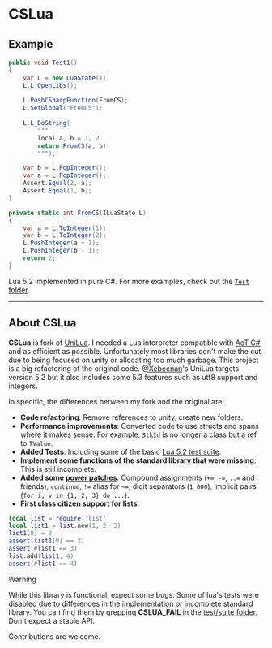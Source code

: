 # CSLua

## Example

```cs
public void Test1()
{
    var L = new LuaState();
    L.L_OpenLibs();
    
    L.PushCSharpFunction(FromCS);
    L.SetGlobal("FromCS");
    
    L.L_DoString(
        """
        local a, b = 1, 2
        return FromCS(a, b);
        """);

    var b = L.PopInteger();
    var a = L.PopInteger();
    Assert.Equal(2, a);
    Assert.Equal(1, b);
}

private static int FromCS(ILuaState L)
{
    var a = L.ToInteger(1);
    var b = L.ToInteger(2);
    L.PushInteger(a + 1);
    L.PushInteger(b - 1);
    return 2;
}
```

Lua 5.2 implemented in pure C#. For more examples, check out the [`Test` folder](Test/).

---

## About CSLua

**CSLua** is fork of [UniLua](https://github.com/xebecnan/UniLua). I needed a Lua interpreter compatible with [AoT C#](https://learn.microsoft.com/en-us/dotnet/core/deploying/native-aot/) and as efficient as possible. Unfortunately most libraries don't make the cut due to being focused on unity or allocating too much garbage.
This project is a big refactoring of the original code. [@Xebecnan](https://github.com/xebecnan)'s UniLua targets version 5.2 but it also includes some 5.3 features such as utf8 support and integers.

In specific, the differences between my fork and the original are:

* **Code refactoring**: Remove references to unity, create new folders.
* **Performance improvements**: Converted code to use structs and spans where it makes sense. For example, `StkId` is no longer a class but a ref to `TValue`.
* **Added Tests**: Including some of the basic [Lua 5.2 test suite](https://www.lua.org/tests/).
* **Implement some functions of the standard library that were missing**: This is still incomplete.
* **Added some [power patches](Test/TestPatches.cs)**: Compound assignments (`+=`, `-=`, `..=` and friends), `continue`, `!=` alias for `~=`, digit separators (`1_000`), implicit pairs (`for i, v in {1, 2, 3} do ...`).
* **First class citizen support for lists**: 
```lua
local list = require 'list'
local list1 = list.new(1, 2, 3)
list1[0] = 2
assert(list1[0] == 2)
assert(#list1 == 3)
list.add(list1, 4)
assert(#list1 == 4)
```

> [!WARNING]
> While this library is functional, expect some bugs. Some of lua's tests were disabled due to differences in the implementation or incomplete standard library. You can find them by grepping **CSLUA_FAIL** in the [test/suite folder](Test/suite). Don't expect a stable API.


Contributions are welcome.